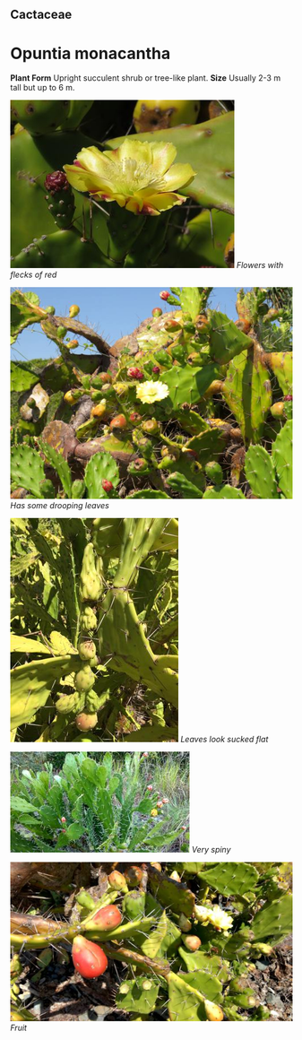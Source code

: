 ## Cactaceae
# Opuntia monacantha
 **Plant Form** Upright succulent shrub or tree-like plant. **Size** Usually 2-3 m tall but up to 6 m.


![Flowers with flecks of red](5669_IMG_9985.jpg)
 *Flowers with flecks of red* 

![Has some drooping leaves](5670_IMG_9987.jpg)
 *Has some drooping leaves* 

![Leaves look sucked flat](48935_Opuntia-monacantha_Maryborough-41.jpg)
 *Leaves look sucked flat* 

![Very spiny](5689_IMG_20170227_172535897_HDR.jpg)
 *Very spiny* 

![Fruit](5673_IMG_20170311_094336390.jpg)
 *Fruit* 

